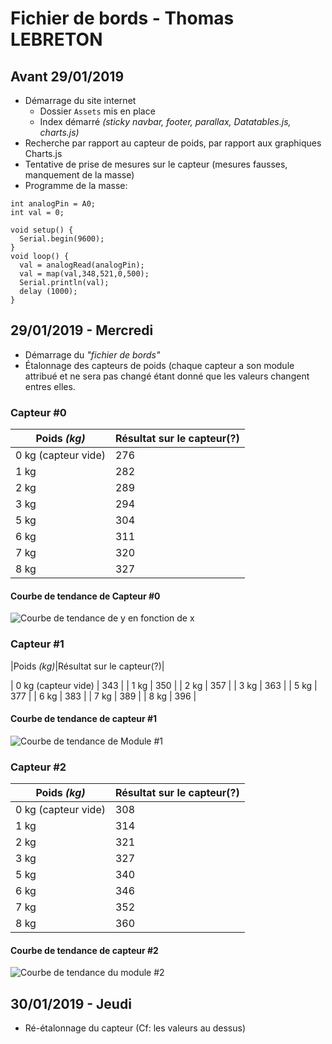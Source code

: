 
# Fichier de bords - Thomas LEBRETON

## Avant 29/01/2019
- Démarrage du site internet
    - Dossier `Assets` mis en place
    - Index démarré *(sticky navbar, footer, parallax, Datatables.js, charts.js)*
- Recherche par rapport au capteur de poids, par rapport aux graphiques Charts.js
- Tentative de prise de mesures sur le capteur (mesures fausses, manquement de la masse)
- Programme de la masse: 
```arduino
int analogPin = A0;
int val = 0;

void setup() {
  Serial.begin(9600);
}
void loop() {
  val = analogRead(analogPin);
  val = map(val,348,521,0,500);
  Serial.println(val);
  delay (1000);
}
```

## 29/01/2019 - Mercredi
- Démarrage du *"fichier de bords"*
- Étalonnage des capteurs de poids (chaque capteur a son module attribué et ne sera pas changé étant donné que les valeurs changent entres elles. 
### Capteur #0
|Poids *(kg)*|Résultat sur le capteur(?)|
|--|--|
| 0 kg (capteur vide) | 276 |
| 1 kg | 282 |
| 2 kg | 289 |
| 3 kg | 294 |
| 5 kg | 304 |
| 6 kg | 311|
| 7 kg | 320 |
| 8 kg | 327 |

#### Courbe de tendance de Capteur #0
![Courbe de tendance de y en fonction de x](https://i.imgur.com/ykvpD7x.png)

### Capteur #1
|Poids *(kg)*|Résultat sur le capteur(?)|

| 0 kg (capteur vide) | 343 |
| 1 kg | 350 |
| 2 kg | 357 |
| 3 kg | 363 |
| 5 kg | 377 |
| 6 kg | 383 |
| 7 kg | 389 |
| 8 kg | 396 |

#### Courbe de tendance de capteur #1
![Courbe de tendance de Module #1](https://i.imgur.com/U3jx82K.png)

### Capteur #2
|Poids *(kg)*|Résultat sur le capteur(?)|
|--|--|
| 0 kg (capteur vide) | 308 |
| 1 kg | 314 |
| 2 kg | 321 |
| 3 kg | 327 |
| 5 kg | 340 |
| 6 kg | 346|
| 7 kg | 352 |
| 8 kg | 360 |

#### Courbe de tendance de capteur #2
![Courbe de tendance du module #2](https://i.imgur.com/PWdDhDC.png)

## 30/01/2019 - Jeudi
- Ré-étalonnage du capteur (Cf: les valeurs au dessus)
<!--stackedit_data:
eyJoaXN0b3J5IjpbLTY2ODc3MjMxOCwyMzYyMjk2OTIsNDU3OT
c3NjcwLDc3NzE1MTM5LC02NzgyMzk4MzQsNzMxNzEzMzc5LDc0
OTkwMDkwMiwxODEyNDgyNjI4LDgyMjM0NTU3NiwxNzMwMzM3Mz
Q2XX0=
-->